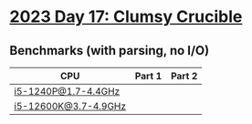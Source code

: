 # [2023 Day 17: Clumsy Crucible](https://adventofcode.com/2023/day/17)

## Benchmarks (with parsing, no I/O)

| CPU                  | Part 1 | Part 2 |
| -------------------- | ------ | ------ |
| i5-1240P@1.7-4.4GHz  |        |        |
| i5-12600K@3.7-4.9GHz |        |        |
